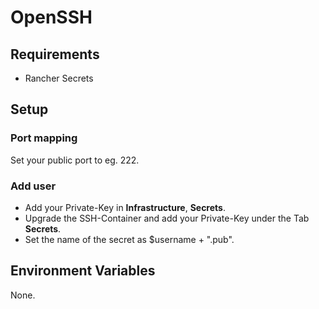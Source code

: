 # OpenSSH

## Requirements

* Rancher Secrets

## Setup

### Port mapping

Set your public port to eg. 222.

### Add user

* Add your Private-Key in **Infrastructure**, **Secrets**.
* Upgrade the SSH-Container and add your Private-Key under the Tab **Secrets**.
* Set the name of the secret as $username + ".pub".

## Environment Variables

None.
